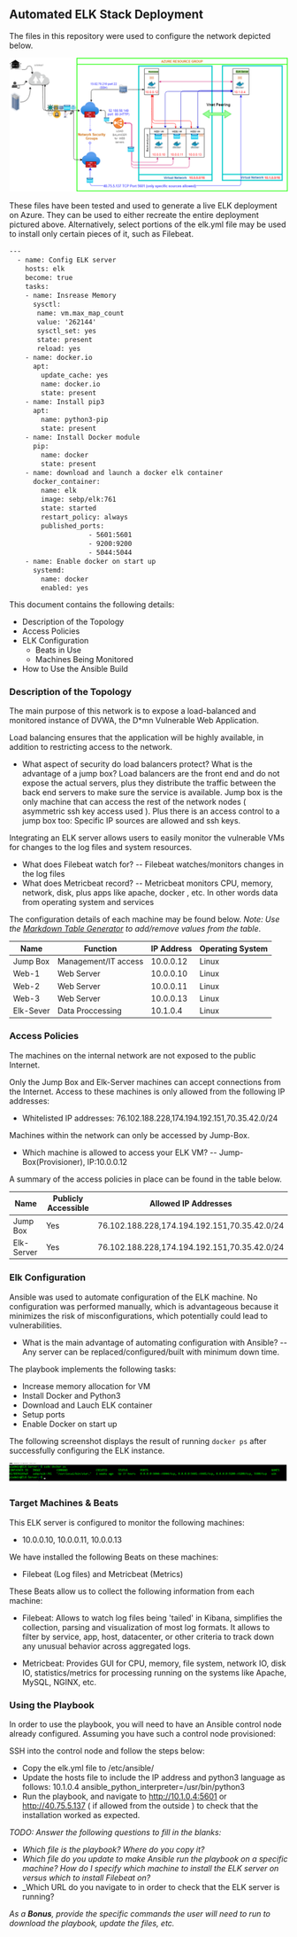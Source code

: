 ## Automated ELK Stack Deployment

The files in this repository were used to configure the network depicted below.

![TODO: Update the path with the name of your diagram](Images/Diagram2_final.png)

These files have been tested and used to generate a live ELK deployment on Azure. They can be used to either recreate the entire deployment pictured above. Alternatively, select portions of the elk.yml file may be used to install only certain pieces of it, such as Filebeat.

```
---
  - name: Config ELK server
    hosts: elk
    become: true
    tasks:
    - name: Insrease Memory
      sysctl:
       name: vm.max_map_count
       value: '262144'
       sysctl_set: yes
       state: present
       reload: yes
    - name: docker.io
      apt:
        update_cache: yes
        name: docker.io
        state: present
    - name: Install pip3
      apt:
        name: python3-pip
        state: present
    - name: Install Docker module
      pip:
        name: docker
        state: present
    - name: download and launch a docker elk container
      docker_container:
        name: elk
        image: sebp/elk:761
        state: started
        restart_policy: always
        published_ports:
                    - 5601:5601
                    - 9200:9200
                    - 5044:5044
    - name: Enable docker on start up
      systemd:
        name: docker
        enabled: yes

```
This document contains the following details:
- Description of the Topology
- Access Policies
- ELK Configuration
  - Beats in Use
  - Machines Being Monitored
- How to Use the Ansible Build


### Description of the Topology

The main purpose of this network is to expose a load-balanced and monitored instance of DVWA, the D*mn Vulnerable Web Application.

Load balancing ensures that the application will be highly available, in addition to restricting access to the network.
- What aspect of security do load balancers protect? What is the advantage of a jump box? 
Load balancers are the front end and do not expose the actual servers, plus they distribute the traffic between the back end servers to make sure the service is available.
Jump box is the only machine that can access the rest of the network nodes ( asymmetric ssh key access used ). Plus there is an access control to a jump box too: Specific IP sources are allowed and ssh keys.

Integrating an ELK server allows users to easily monitor the vulnerable VMs for changes to the log files and system resources.
- What does Filebeat watch for?
-- Filebeat watches/monitors changes in the log files
- What does Metricbeat record?
-- Metricbeat monitors CPU, memory, network, disk, plus apps like apache, docker , etc. In other words data from operating system and services

The configuration details of each machine may be found below.
_Note: Use the [Markdown Table Generator](http://www.tablesgenerator.com/markdown_tables) to add/remove values from the table_.

| Name     | Function | IP Address | Operating System |
|----------|----------|------------|------------------|
| Jump Box | Management/IT access  | 10.0.0.12  | Linux            |
| Web-1    | Web Server| 10.0.0.10 | Linux           |
| Web-2    | Web Server| 10.0.0.11 | Linux           |
| Web-3    | Web Server| 10.0.0.13 | Linux           |
| Elk-Sever| Data Proccessing| 10.1.0.4 | Linux        |

### Access Policies

The machines on the internal network are not exposed to the public Internet. 

Only the Jump Box and Elk-Server machines can accept connections from the Internet. Access to these machines is only allowed from the following IP addresses:
- Whitelisted IP addresses: 76.102.188.228,174.194.192.151,70.35.42.0/24

Machines within the network can only be accessed by Jump-Box.
- Which machine is allowed to access your ELK VM? -- Jump-Box(Provisioner), IP:10.0.0.12

A summary of the access policies in place can be found in the table below.

| Name     | Publicly Accessible | Allowed IP Addresses |
|----------|---------------------|----------------------|
| Jump Box | Yes              | 76.102.188.228,174.194.192.151,70.35.42.0/24    |
| Elk-Server| Yes             | 76.102.188.228,174.194.192.151,70.35.42.0/24    |

 
### Elk Configuration

Ansible was used to automate configuration of the ELK machine. No configuration was performed manually, which is advantageous because it minimizes the risk of misconfigurations, which
potentially could lead to vulnerabilities.
 
- What is the main advantage of automating configuration with Ansible? -- Any server can be replaced/configured/built with minimum down time.

The playbook implements the following tasks:

- Increase memory allocation for VM
- Install Docker and Python3
- Download and Lauch ELK container
- Setup ports
- Enable Docker on start up

The following screenshot displays the result of running `docker ps` after successfully configuring the ELK instance.

![TODO: Update the path with the name of your screenshot of docker ps output](Images/docker_ps_output.png)

### Target Machines & Beats
This ELK server is configured to monitor the following machines:
- 10.0.0.10, 10.0.0.11, 10.0.0.13

We have installed the following Beats on these machines:
- Filebeat (Log files) and Metricbeat (Metrics)

These Beats allow us to collect the following information from each machine:
- Filebeat:  Allows to watch log files being 'tailed' in Kibana, simplifies the collection, parsing and visualization of most log formats.
             It allows to filter by service, app, host, datacenter, or other criteria to track down any unusual behavior across aggregated logs.

- Metricbeat: Provides GUI for CPU, memory, file system, network IO, disk IO, statistics/metrics for processing running on the systems like Apache,
              MySQL, NGINX, etc. 
 
### Using the Playbook
In order to use the playbook, you will need to have an Ansible control node already configured. Assuming you have such a control node provisioned: 

SSH into the control node and follow the steps below:
- Copy the elk.yml file to /etc/ansible/
- Update the hosts file to include the IP address and python3 language as follows: 10.1.0.4 ansible_python_interpreter=/usr/bin/python3
- Run the playbook, and navigate to http://10.1.0.4:5601 or http://40.75.5.137 ( if allowed from the outside ) to check that the installation worked as expected.

_TODO: Answer the following questions to fill in the blanks:_
- _Which file is the playbook? Where do you copy it?_
- _Which file do you update to make Ansible run the playbook on a specific machine? How do I specify which machine to install the ELK server on versus which to install Filebeat on?_
- _Which URL do you navigate to in order to check that the ELK server is running?

_As a **Bonus**, provide the specific commands the user will need to run to download the playbook, update the files, etc._